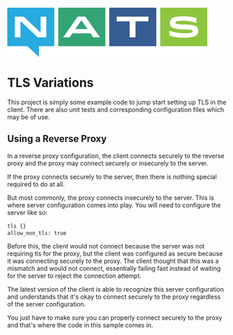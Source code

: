 ﻿![NATS](https://raw.githubusercontent.com/nats-io/nats.net.v1/main/documentation/large-logo.png)

# TLS Variations

This project is simply some example code to jump start setting up TLS in the client.
There are also unit tests and corresponding configuration files which may be of use.

## Using a Reverse Proxy

In a reverse proxy configuration, the client connects securely to the reverse proxy
and the proxy may connect securely or insecurely to the server.

If the proxy connects securely to the server, 
then there is nothing special required to do at all.

But most commonly, the proxy connects insecurely to the server. 
This is where server configuration comes into play. 
You will need to configure the server like so:

```
tls {}
allow_non_tls: true
```

Before this, the client would not connect 
because the server was not requiring tls for the proxy, 
but the client was configured as secure because it was connecting securely to the proxy. 
The client thought that this was a mismatch and would not connect, 
essentially failing fast instead of waiting for the server to reject the connection attempt.

The latest version of the client is able to recognize this server configuration 
and understands that it's okay to connect securely to the proxy regardless of the 
server configuration.

You just have to make sure you can properly connect securely to the proxy 
and that's where the code in this sample comes in.
